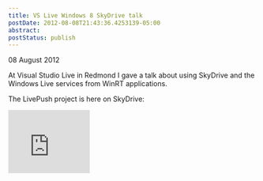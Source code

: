 ```yaml
---
title: VS Live Windows 8 SkyDrive talk
postDate: 2012-08-08T21:43:36.4253139-05:00
abstract: 
postStatus: publish
---
```

08 August 2012

At Visual Studio Live in Redmond I gave a talk about using SkyDrive and the Windows Live services from WinRT applications.

The LivePush project is here on SkyDrive:

<iframe height="128" src="https://skydrive.live.com/embed?cid=B9397700A0A08439&amp;resid=B9397700A0A08439%21318&amp;authkey=AOBMJYyulGarzkE" frameborder="0" width="165" scrolling="no"></iframe>
